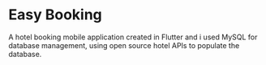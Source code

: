 # Easy Booking

A hotel booking mobile application created in Flutter and i used MySQL for database management, using open source hotel APIs to populate the database.


